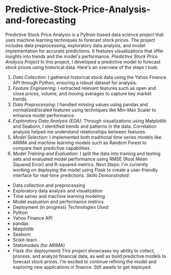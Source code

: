 # Predictive-Stock-Price-Analysis-and-forecasting
Predictive Stock Price Analysis is a Python-based data science project that uses machine learning techniques to forecast stock prices. The project includes data preprocessing, exploratory data analysis, and model implementation for accurate predictions. It features visualizations that offer insights into trends and the model's performance.
*Predictive Stock Price Analysis Project*
In this project, I developed a predictive model to forecast stock prices using historical data. Here's an overview of the steps I took:
1. *Data Collection*: I gathered historical stock data using the Yahoo Finance API through Python, ensuring a robust dataset for analysis.
2. *Feature Engineering*: I extracted relevant features such as open and close prices, volume, and moving averages to capture key market trends.
3. *Data Preprocessing*: I handled missing values using pandas and normalized/scaled features using techniques like Min-Max Scaler to enhance model performance.
4. *Exploratory Data Analysis (EDA)*: Through visualizations using Matplotlib and Seaborn, I identified trends and patterns in the data. Correlation analysis helped me understand relationships between features.
5. *Model Selection*: I implemented both traditional time series models like ARIMA and machine learning models such as Random Forest to compare their predictive capabilities.
6. *Model Training and Evaluation*: I split the data into training and testing sets and evaluated model performance using RMSE (Root Mean Squared Error) and R-squared metrics.
*Next Steps*: I'm currently working on deploying the model using Flask to create a user-friendly interface for real-time predictions.
*Skills Demonstrated*:
- Data collection and preprocessing
- Exploratory data analysis and visualization
- Time series and machine learning modeling
- Model evaluation and performance metrics
- Deployment (in progress)
*Technologies Used*:
- Python
- Yahoo Finance API
- pandas
- Matplotlib
- Seaborn
- Scikit-learn
- Statsmodels (for ARIMA)
- Flask (for deployment)
This project showcases my ability to collect, process, and analyze financial data, as well as build predictive models to forecast stock prices. I'm excited to continue refining the model and exploring new applications in finance.
Still awaits to get deployed
